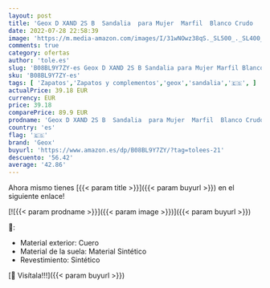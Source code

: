 ```yaml
---
layout: post
title: 'Geox D XAND 2S B  Sandalia  para Mujer  Marfil  Blanco Crudo   36 EU'
date: 2022-07-28 22:58:39
image: 'https://m.media-amazon.com/images/I/31wNOwz38qS._SL500_._SL400_.jpg'
comments: true
category: ofertas
author: 'tole.es'
slug: 'B08BL9Y7ZY-es Geox D XAND 2S B Sandalia para Mujer Marfil Blanco Crudo...'
sku: 'B08BL9Y7ZY-es'
tags: [ 'Zapatos','Zapatos y complementos','geox','sandalia','🇪🇸', ]
actualPrice: 39.18 EUR
currency: EUR
price: 39.18
comparePrice: 89.9 EUR
prodname: 'Geox D XAND 2S B  Sandalia  para Mujer  Marfil  Blanco Crudo   36 EU'
country: 'es'
flag: '🇪🇸'
brand: 'Geox'
buyurl: 'https://www.amazon.es/dp/B08BL9Y7ZY/?tag=tolees-21'
descuento: '56.42'
average: '42.86'
---
```


Ahora mismo tienes [{{< param title >}}]({{< param buyurl >}}) en el siguiente enlace!

[![{{< param prodname >}}]({{< param image >}})]({{< param buyurl >}})

🔎:

- Material exterior: Cuero
- Material de la suela: Material Sintético
- Revestimiento: Sintético

[🛒 Visítala!!!]({{< param buyurl >}})

